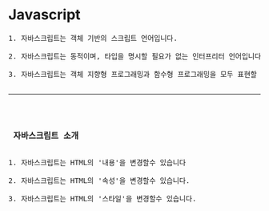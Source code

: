 # Javascript
<pre>
1. 자바스크립트는 객체 기반의 스크립트 언어입니다.

2. 자바스크립트는 동적이며, 타입을 명시할 필요가 없는 인터프리터 언어입니다.

3. 자바스크립트는 객체 지향형 프로그래밍과 함수형 프로그래밍을 모두 표현할 수 있습니다.

<hr>

<h3> 자바스크립트 소개 </h3>
1. 자바스크립트는 HTML의 '내용'을 변경할수 있습니다

2. 자바스크립트는 HTML의 '속성'을 변경할수 있습니다.

3. 자바스크립트는 HTML의 '스타일'을 변경할수 있습니다.
</pre>

